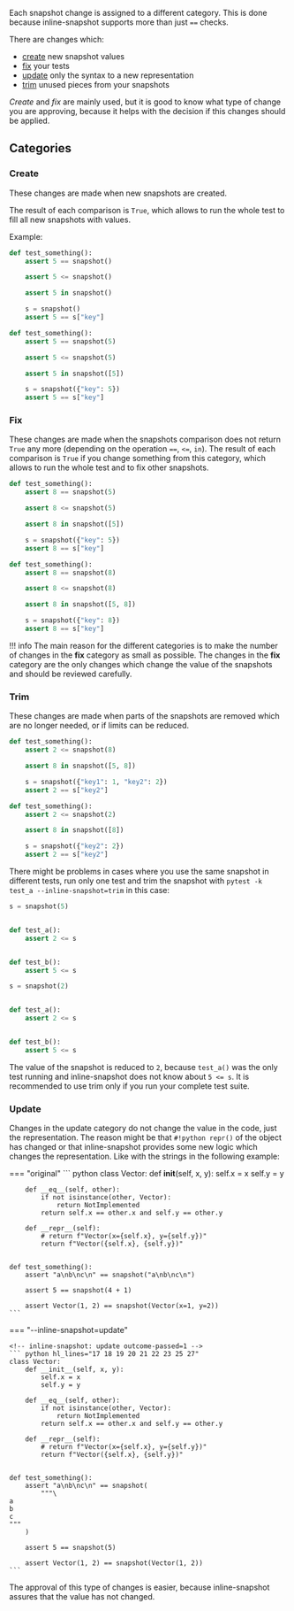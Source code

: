 
Each snapshot change is assigned to a different category. This is done because inline-snapshot supports more than just `==` checks.

There are changes which:

* [create](#create) new snapshot values
* [fix](#fix) your tests
* [update](#update) only the syntax to a new representation
* [trim](#trim) unused pieces from your snapshots

*Create* and *fix* are mainly used, but it is good to know what type of change you are approving, because it helps with the decision if this changes should be applied.


## Categories

### Create

These changes are made when new snapshots are created.

The result of each comparison is `True`, which allows to run the whole test to fill all new snapshots with values.

Example:

<div class="grid" markdown>

<!-- inline-snapshot: first_block outcome-passed=1 outcome-errors=1 -->
``` python
def test_something():
    assert 5 == snapshot()

    assert 5 <= snapshot()

    assert 5 in snapshot()

    s = snapshot()
    assert 5 == s["key"]
```

<!-- inline-snapshot: create outcome-passed=1 -->
``` python hl_lines="2 4 6 8"
def test_something():
    assert 5 == snapshot(5)

    assert 5 <= snapshot(5)

    assert 5 in snapshot([5])

    s = snapshot({"key": 5})
    assert 5 == s["key"]
```

</div>

### Fix

These changes are made when the snapshots comparison does not return `True` any more (depending on the operation `==`, `<=`, `in`).
The result of each comparison is `True` if you change something from this category, which allows to run the whole test and to fix other snapshots.

<div class="grid" markdown>

<!-- inline-snapshot: first_block outcome-failed=1 -->
``` python
def test_something():
    assert 8 == snapshot(5)

    assert 8 <= snapshot(5)

    assert 8 in snapshot([5])

    s = snapshot({"key": 5})
    assert 8 == s["key"]
```

<!-- inline-snapshot: fix outcome-passed=1 -->
``` python hl_lines="2 4 6 8"
def test_something():
    assert 8 == snapshot(8)

    assert 8 <= snapshot(8)

    assert 8 in snapshot([5, 8])

    s = snapshot({"key": 8})
    assert 8 == s["key"]
```

</div>


!!! info
    The main reason for the different categories is to make the number of changes in the **fix** category as small as possible.
    The changes in the **fix** category are the only changes which change the value of the snapshots and should be reviewed carefully.




### Trim

These changes are made when parts of the snapshots are removed which are no longer needed, or if limits can be reduced.

<div class="grid" markdown>

<!-- inline-snapshot: first_block outcome-passed=1 -->
``` python
def test_something():
    assert 2 <= snapshot(8)

    assert 8 in snapshot([5, 8])

    s = snapshot({"key1": 1, "key2": 2})
    assert 2 == s["key2"]
```

<!-- inline-snapshot: trim outcome-passed=1 -->
``` python hl_lines="2 4 6"
def test_something():
    assert 2 <= snapshot(2)

    assert 8 in snapshot([8])

    s = snapshot({"key2": 2})
    assert 2 == s["key2"]
```

</div>

There might be problems in cases where you use the same snapshot in different tests, run only one test and trim the snapshot with `pytest -k test_a --inline-snapshot=trim` in this case:

<div class="grid" markdown>

<!-- todo-inline-snapshot: first_block outcome-passed=2 -->
``` python
s = snapshot(5)


def test_a():
    assert 2 <= s


def test_b():
    assert 5 <= s
```

<!-- todo-inline-snapshot: trim outcome-passed=2 -->
``` python hl_lines="1"
s = snapshot(2)


def test_a():
    assert 2 <= s


def test_b():
    assert 5 <= s
```

</div>

The value of the snapshot is reduced to `2`, because `test_a()` was the only test running and inline-snapshot does not know about `5 <= s`.
It is recommended to use trim only if you run your complete test suite.

### Update

Changes in the update category do not change the value in the code, just the representation. The reason might be that `#!python repr()` of the object has changed or that inline-snapshot provides some new logic which changes the representation. Like with the strings in the following example:


=== "original"
    <!-- inline-snapshot: first_block outcome-passed=1 -->
    ``` python
    class Vector:
        def __init__(self, x, y):
            self.x = x
            self.y = y

        def __eq__(self, other):
            if not isinstance(other, Vector):
                return NotImplemented
            return self.x == other.x and self.y == other.y

        def __repr__(self):
            # return f"Vector(x={self.x}, y={self.y})"
            return f"Vector({self.x}, {self.y})"


    def test_something():
        assert "a\nb\nc\n" == snapshot("a\nb\nc\n")

        assert 5 == snapshot(4 + 1)

        assert Vector(1, 2) == snapshot(Vector(x=1, y=2))
    ```

=== "--inline-snapshot=update"

    <!-- inline-snapshot: update outcome-passed=1 -->
    ``` python hl_lines="17 18 19 20 21 22 23 25 27"
    class Vector:
        def __init__(self, x, y):
            self.x = x
            self.y = y

        def __eq__(self, other):
            if not isinstance(other, Vector):
                return NotImplemented
            return self.x == other.x and self.y == other.y

        def __repr__(self):
            # return f"Vector(x={self.x}, y={self.y})"
            return f"Vector({self.x}, {self.y})"


    def test_something():
        assert "a\nb\nc\n" == snapshot(
            """\
    a
    b
    c
    """
        )

        assert 5 == snapshot(5)

        assert Vector(1, 2) == snapshot(Vector(1, 2))
    ```


The approval of this type of changes is easier, because inline-snapshot assures that the value has not changed.
